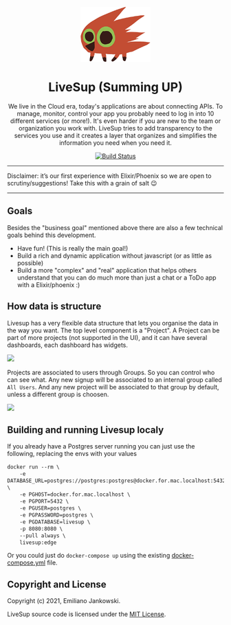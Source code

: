 <p align="center">
  <img src="assets/static/images/logo-mid.png" height="128">
  
  <h1 align="center">LiveSup (Summing UP)</h1>
  
  <p align="center">
    We live in the Cloud era, today's applications are about connecting APIs. To manage, monitor, control your app you probably need to log in into 10 different services (or more!). It's even harder if you are new to the team or organization you work with. LiveSup tries to add transparency to the services you use and it creates a layer that organizes and simplifies the information you need when you need it.
  </p>
</p>

<p align="center">
  <a href="#">
    <img alt="Build Status" src="https://github.com/livesup-dev/livesup/actions/workflows/test.yml/badge.svg">
  </a>
</p>

---

Disclaimer: it’s our first experience with Elixir/Phoenix so we are open to scrutiny/suggestions! Take this with a grain of salt :wink:

---

## Goals

Besides the "business goal" mentioned above there are also a few technical goals behind this development. 

* Have fun! (This is really the main goal!)
* Build a rich and dynamic application without javascript (or as little as possible)
* Build a more "complex" and "real" application that helps others understand that you can do much more than just a chat or a ToDo app with a Elixir/phoenix :)

## How data is structure

Livesup has a very flexible data structure that lets you organise the data in the way you want. The top level component is a "Project". A Project can be part of more projects (not supported in the UI), and it can have several dashboards, each dashboard has widgets. 

![](https://github.com/livesup-dev/livesup-internal/blob/main/docs/images/projects-data-structure.png)

Projects are associated to users through Groups. So you can control who can see what. Any new signup will be associated to an internal group called `All Users`. And any new project will be associated to that group by default, unless a different group is choosen.

![](https://github.com/livesup-dev/livesup-internal/blob/main/docs/images/users-projects.png)

## Building and running Livesup localy

If you already have a Postgres server running you can just use the following, replacing the envs with your values

```
docker run --rm \
    -e DATABASE_URL=postgres://postgres:postgres@docker.for.mac.localhost:5432/livesup \
    -e PGHOST=docker.for.mac.localhost \
    -e PGPORT=5432 \
    -e PGUSER=postgres \
    -e PGPASSWORD=postgres \
    -e PGDATABASE=livesup \
    -p 8080:8080 \
    --pull always \
    livesup:edge
```

Or you could just do `docker-compose up` using the existing [docker-compose.yml](docker-compose.yml) file.


## Copyright and License

Copyright (c) 2021, Emiliano Jankowski.

LiveSup source code is licensed under the [MIT License](LICENSE.md).
